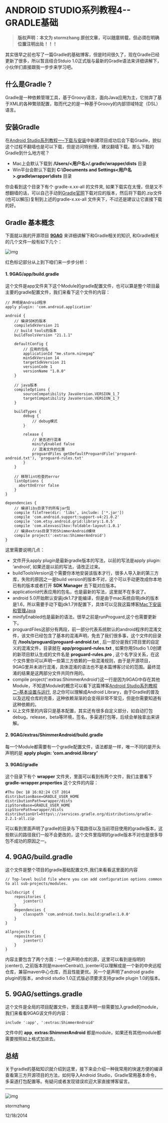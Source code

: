 # ANDROID STUDIO系列教程4--GRADLE基础

> **版权声明：本文为 stormzhang 原创文章，可以随意转载，但必须在明确位置注明出处！！！**

其实很早之前也写了一篇Gradle的基础博客，但是时间很久了，现在Gradle已经更新了很多，所以暂且结合Stduio 1.0正式版与最新的Gradle语法来详细讲解下，小伙伴们直接跟我一步步来学习吧。

## 什么是Gradle？

Gradle是一种依赖管理工具，基于Groovy语言，面向Java应用为主，它抛弃了基于XML的各种繁琐配置，取而代之的是一种基于Groovy的内部领域特定（DSL）语言。

## 安装Gradle

在[Android Studio系列教程一–下载与安装](http://stormzhang.com/devtools/2014/11/25/android-studio-tutorial1)中新建项目成功后会下载Gradle，貌似这个过程不翻墙也是可以下载，但是访问特别慢，建议翻墙下载。那么下载的Gradle到什么地方呢？

- Mac上会默认下载到 **/Users/<用户名>/.gradle/wrapper/dists** 目录
- Win平台会默认下载到 **C:\Documents and Settings<用户名>.gradle\wrapper\dists** 目录

你会看到这个目录下有个 gradle-x.xx-all 的文件夹, 如果下载实在太慢，但是又不想翻墙的话，可以自己手动到[Gradle官网](http://www.gradle.org/downloads)下载对应的版本，然后将下载的.zip文件(也可以解压)复制到上述的gradle-x.xx-all 文件夹下，不过还是建议让它直接下载的好。

## Gradle 基本概念

下面就以我的开源项目 [**9GAG**](https://github.com/stormzhang/9GAG) 来详细讲解下和Gradle相关的知识, 和Gradle相关的几个文件一般有如下几个：

![img](http://stormzhang.com/image/gradle1.png)

红色标记部分从上到下咱们来一步步分析：

#### 1. 9GAG/app/build.gradle

这个文件是app文件夹下这个Module的gradle配置文件，也可以算是整个项目最主要的gradle配置文件，我们来看下这个文件的内容：

```
// 声明是Android程序
apply plugin: 'com.android.application'

android {
    // 编译SDK的版本
    compileSdkVersion 21
    // build tools的版本
    buildToolsVersion "21.1.1"

    defaultConfig {
    	// 应用的包名
        applicationId "me.storm.ninegag"
        minSdkVersion 14
        targetSdkVersion 21
        versionCode 1
        versionName "1.0.0"
    }

    // java版本
    compileOptions {
        sourceCompatibility JavaVersion.VERSION_1_7
        targetCompatibility JavaVersion.VERSION_1_7
    }
    
    buildTypes {
        debug {
            // debug模式
        }
        
        release {
            // 是否进行混淆
            minifyEnabled false
            // 混淆文件的位置
            proguardFiles getDefaultProguardFile('proguard-android.txt'), 'proguard-rules.txt'
        }
    }
    
    // 移除lint检查的error
    lintOptions {
      abortOnError false
    }
}

dependencies {
    // 编译libs目录下的所有jar包
    compile fileTree(dir: 'libs', include: ['*.jar'])
    compile 'com.android.support:support-v4:21.0.2'
    compile 'com.etsy.android.grid:library:1.0.5'
    compile 'com.alexvasilkov:foldable-layout:1.0.1'
    // 编译extras目录下的ShimmerAndroid模块
    compile project(':extras:ShimmerAndroid')
}
```

这里需要说明几点：

- 文件开头apply plugin是最新gradle版本的写法，以前的写法是apply plugin: ‘android’, 如果还是以前的写法，请改正过来。
- buildToolsVersion这个需要你本地安装该版本才行，很多人导入新的第三方库，失败的原因之一是build version的版本不对，这个可以手动更改成你本地已有的版本或者打开 **SDK Manager** 去下载对应版本。
- applicationId代表应用的包名，也是最新的写法，这里就不在多说了。
- android 5.0开始默认安装jdk1.7才能编译，但是由于mac系统自带jdk的版本是1.6，所以需要手动下载jdk1.7并配置下，具体可以见我这篇博客[Mac下安装和管理Java](http://stormzhang.com/android/2014/06/27/manage-java-on-macosx)
- minifyEnabled也是最新的语法，很早之前是runProguard,这个也需要更新下。
- proguardFiles这部分有两段，前一部分代表系统默认的android程序的混淆文件，该文件已经包含了基本的混淆声明，免去了我们很多事，这个文件的目录在 **/tools/proguard/proguard-android.txt** , 后一部分是我们项目里的自定义的混淆文件，目录就在 **app/proguard-rules.txt** , 如果你用Studio 1.0创建的新项目默认生成的文件名是 **proguard-rules.pro** , 这个名字没关系，在这个文件里你可以声明一些第三方依赖的一些混淆规则，由于是开源项目，9GAG里并未进行混淆，具体混淆的语法也不是本篇博客讨论的范围。最终混淆的结果是这两部分文件共同作用的。
- compile project(‘:extras:ShimmerAndroid’)这一行是因为9GAG中存在其他Module，不知道Module的概念可以看下这篇博客[Android Studio系列教程二–基本设置与运行](http://stormzhang.com/devtools/2014/11/28/android-studio-tutorial2), 总之你可以理解成Android Library，由于Gradle的普及以及远程仓库的完善，这种依赖渐渐的会变得非常不常见，但是你需要知道有这种依赖的。
- 以上文件里的内容只是基本配置，其实还有很多自定义部分，如自动打包debug，release，beta等环境，签名，多渠道打包等，后续会单独拿出来讲解。

#### 2. 9GAG/extras/ShimmerAndroid/build.gradle

每一个Module都需要有一个gradle配置文件，语法都是一样，唯一不同的是开头声明的是 **apply plugin: ‘com.android.library’**

#### 3. 9GAG/gradle

这个目录下有个 **wrapper** 文件夹，里面可以看到有两个文件，我们主要看下 **gradle-wrapper.properties** 这个文件的内容：

```
#Thu Dec 18 16:02:24 CST 2014
distributionBase=GRADLE_USER_HOME
distributionPath=wrapper/dists
zipStoreBase=GRADLE_USER_HOME
zipStorePath=wrapper/dists
distributionUrl=https\://services.gradle.org/distributions/gradle-2.2.1-all.zip
```

可以看到里面声明了gradle的目录与下载路径以及当前项目使用的gradle版本，这些默认的路径我们一般不会更改的，这个文件里指明的gradle版本不对也是很多导包不成功的原因之一。

## 4. 9GAG/build.gradle

这个文件是整个项目的gradle基础配置文件,我们来看看这里面的内容

```
// Top-level build file where you can add configuration options common to all sub-projects/modules.

buildscript {
    repositories {
        jcenter()
    }
    dependencies {
        classpath 'com.android.tools.build:gradle:1.0.0'
    }
}

allprojects {
    repositories {
        jcenter()
    }
}
```

内容主要包含了两个方面：一个是声明仓库的源，这里可以看到是指明的jcenter(), 之前版本则是mavenCentral(), jcenter可以理解成是一个新的中央远程仓库，兼容maven中心仓库，而且性能更优。另一个是声明了android gradle plugin的版本，android studio 1.0正式版必须要求支持gradle plugin 1.0的版本。

## 5. 9GAG/settings.gradle

这个文件是全局的项目配置文件，里面主要声明一些需要加入gradle的module，我们来看看9GAG该文件的内容：

```
include ':app', ':extras:ShimmerAndroid'
```

文件中的 **app**, **extras:ShimmerAndroid** 都是module，如果还有其他module都需要按照如上格式加进去。

## 总结

关于gradle的基础知识就介绍到这里，接下来会介绍一种我常用的快速方便的编译查看第三方开源项目的方法，如何导入Android Studio，Gradle常用基本命令，多渠道打包配置等。有疑问或者发现错误欢迎大家直接博客留言。

------

![img](http://stormzhang.com/image/wechat_public.png)

stormzhang

12/18/2014